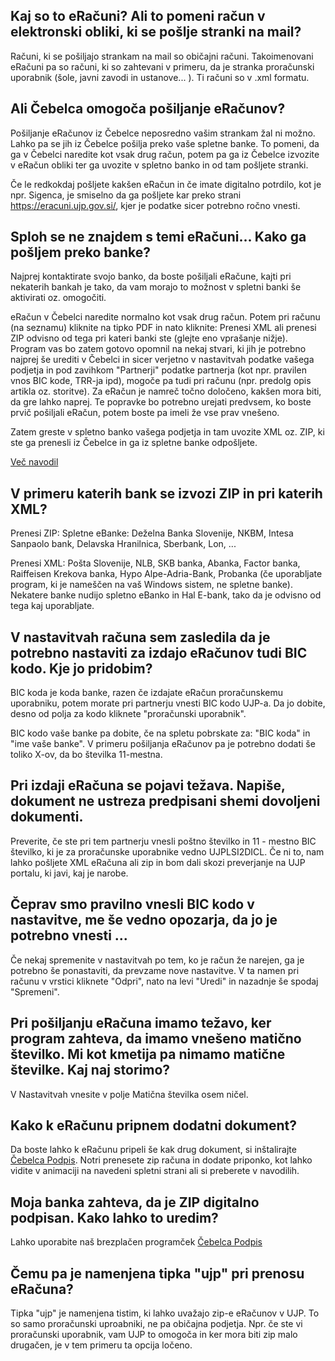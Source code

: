 ## Kaj so to eRačuni? Ali to pomeni račun v elektronski obliki, ki se pošlje stranki na mail?

Računi, ki se pošiljajo strankam na mail so običajni računi. Takoimenovani eRačuni pa so računi, ki so zahtevani v primeru, da je stranka proračunski uporabnik (šole, javni zavodi in ustanove... ). Ti računi so v .xml formatu.

## Ali Čebelca omogoča pošiljanje eRačunov?

Pošiljanje eRačunov iz Čebelce neposredno vašim strankam žal ni možno. Lahko pa se jih iz Čebelce pošilja preko vaše spletne banke. To pomeni, da ga v Čebelci naredite kot vsak drug račun, potem pa ga iz Čebelce izvozite v eRačun obliki ter ga uvozite v spletno banko in od tam pošljete stranki.

Če le redkokdaj pošljete kakšen eRačun in če imate digitalno potrdilo, kot je npr. Sigenca, je smiselno da ga pošljete kar preko strani https://eracuni.ujp.gov.si/, kjer je podatke sicer potrebno ročno vnesti. 

## Sploh se ne znajdem s temi eRačuni... Kako ga pošljem preko banke?

Najprej kontaktirate svojo banko, da boste pošiljali eRačune, kajti pri nekaterih bankah je tako, da vam morajo to možnost v spletni banki še aktivirati oz. omogočiti.

eRačun v Čebelci naredite normalno kot vsak drug račun. Potem pri računu (na seznamu) kliknite na tipko PDF in nato kliknite: Prenesi XML ali prenesi ZIP odvisno od tega pri kateri banki ste (glejte eno vprašanje nižje). Program vas bo zatem gotovo opomnil na nekaj stvari, ki jih je potrebno najprej še urediti v Čebelci in sicer verjetno v nastavitvah podatke vašega podjetja in pod zavihkom "Partnerji" podatke partnerja (kot npr. pravilen vnos BIC kode, TRR-ja ipd), mogoče pa tudi pri računu (npr. predolg opis artikla oz. storitve). Za eRačun je namreč točno določeno, kakšen mora biti, da gre lahko naprej. Te popravke bo potrebno urejati predvsem, ko boste prvič pošiljali eRačun, potem boste pa imeli že vse prav vnešeno.

Zatem greste v spletno banko vašega podjetja in tam uvozite XML oz. ZIP, ki ste ga prenesli iz Čebelce in ga iz spletne banke odpošljete.

[Več navodil](https://www.cebelca.biz/pomoc-eracuni.html)

## V primeru katerih bank se izvozi ZIP in pri katerih XML?

Prenesi ZIP: Spletne eBanke: Deželna Banka Slovenije, NKBM, Intesa Sanpaolo bank, Delavska Hranilnica, Sberbank, Lon, ...

Prenesi XML: Pošta Slovenije, NLB, SKB banka, Abanka, Factor banka, Raiffeisen Krekova banka, Hypo Alpe-Adria-Bank, Probanka (če uporabljate program, ki je nameščen na vaš Windows sistem, ne spletne banke). Nekatere banke nudijo spletno eBanko in Hal E-bank, tako da je odvisno od tega kaj uporabljate.

## V nastavitvah računa sem zasledila da je potrebno nastaviti za izdajo eRačunov tudi BIC kodo. Kje jo pridobim?

BIC koda je koda banke, razen če izdajate eRačun proračunskemu uporabniku, potem morate pri partnerju vnesti BIC kodo UJP-a. Da jo dobite, desno od polja za kodo kliknete "proračunski uporabnik".

BIC kodo vaše banke pa dobite, če na spletu pobrskate za: "BIC koda" in "ime vaše banke". V primeru pošiljanja eRačunov pa je potrebno dodati še toliko X-ov, da bo številka 11-mestna.

## Pri izdaji eRačuna se pojavi težava. Napiše, dokument ne ustreza predpisani shemi dovoljeni dokumenti.

Preverite, če ste pri tem partnerju vnesli poštno številko in 11 - mestno BIC številko, ki je za proračunske uporabnike vedno UJPLSI2DICL. Če ni to, nam lahko pošljete XML eRačuna ali zip in bom dali skozi preverjanje na UJP portalu, ki javi, kaj je narobe.

## Čeprav smo pravilno vnesli BIC kodo v nastavitve, me še vedno opozarja, da jo je potrebno vnesti ...

Če nekaj spremenite v nastavitvah po tem, ko je račun že narejen, ga je potrebno še ponastaviti, da prevzame nove nastavitve. V ta namen pri računu v vrstici kliknete "Odpri", nato na levi "Uredi" in nazadnje še spodaj "Spremeni".

## Pri pošiljanju eRačuna imamo težavo, ker program zahteva, da imamo vnešeno matično številko. Mi kot kmetija pa nimamo matične številke. Kaj naj storimo?

V Nastavitvah vnesite v polje Matična številka osem ničel.

## Kako k eRačunu pripnem dodatni dokument?

Da boste lahko k eRačunu pripeli še kak drug dokument, si inštalirajte [Čebelca Podpis](https://www.cebelca.biz/podpis/). Notri prenesete zip računa in dodate priponko, kot lahko vidite v animaciji na navedeni spletni strani ali si preberete v navodilih.

## Moja banka zahteva, da je ZIP digitalno podpisan. Kako lahko to uredim?

Lahko uporabite naš brezplačen programček [Čebelca Podpis](https://www.cebelca.biz/podpis/) 

## Čemu pa je namenjena tipka "ujp" pri prenosu eRačuna?

Tipka "ujp" je namenjena tistim, ki lahko uvažajo zip-e eRačunov v UJP. To so samo proračunski uproabniki, ne pa običajna podjetja. Npr. če ste vi proračunski uporabnik, vam UJP to omogoča in ker mora biti zip malo drugačen, je v tem primeru ta opcija ločeno.


